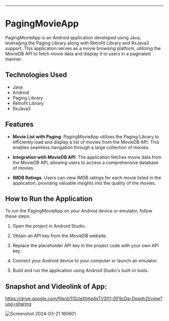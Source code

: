 ---

# PagingMovieApp

PagingMovieApp is an Android application developed using Java, leveraging the Paging Library along with Retrofit Library and RxJava3 support. This application serves as a movie browsing platform, utilizing the MovieDB API to fetch movie data and display it to users in a paginated manner.

## Technologies Used

- Java
- Android
- Paging Library
- Retrofit Library
- RxJava3

## Features

- **Movie List with Paging**: PagingMovieApp utilizes the Paging Library to efficiently load and display a list of movies from the MovieDB API. This enables seamless navigation through a large collection of movies.

- **Integration with MovieDB API**: The application fetches movie data from the MovieDB API, allowing users to access a comprehensive database of movies.

- **IMDB Ratings**: Users can view IMDB ratings for each movie listed in the application, providing valuable insights into the quality of the movies.

## How to Run the Application

To run the PagingMovieApp on your Android device or emulator, follow these steps:

1. Open the project in Android Studio.

2. Obtain an API key from the MovieDB website.

3. Replace the placeholder API key in the project code with your own API key.

4. Connect your Android device to your computer or launch an emulator.

5. Build and run the application using Android Studio's built-in tools.

## Snapshot and Videolink of App:

https://drive.google.com/file/d/11SUeXhtje4sTVSfj1-DF9cDa-Dpxqh2l/view?usp=sharing




![Screenshot 2024-03-21 160601](https://github.com/Vishnu-Jawalkar/PagingMovieApp/assets/127928260/867487e0-68db-4810-babf-fcefdbff3a6f)



